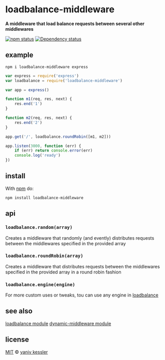 # loadbalance-middleware

**A middleware that load balance requests between several other middlewares**

[![npm status](http://img.shields.io/npm/v/loadbalance-middleware.svg?style=flat-square)](https://www.npmjs.org/package/loadbalance-middleware) [![Dependency status](https://img.shields.io/david/kessler/node-loadbalance-middleware.svg?style=flat-square)](https://david-dm.org/kessler/node-loadbalance-middleware)

## example

`npm i loadbalance-middleware express`

```javascript
var express = require('express')
var loadbalance = require('loadbalance-middleware')

var app = express()

function m1(req, res, next) {
    res.end('1')
}

function m2(req, res, next) {
    res.end('2')
}

app.get('/', loadbalance.roundRobin([m1, m2])) 

app.listen(3000, function (err) {
    if (err) return console.error(err)
    console.log('ready')
})
```

## install

With [npm](https://npmjs.org) do:

```
npm install loadbalance-middleware
```

## api

### `loadbalance.random(array)`
Creates a middleware that randomly (and evently) distributes requests between the middlewares specified in the provided array

### `loadbalance.roundRobin(array)`
Creates a middleware that distributes requests between the middlewares specified in the provided array in a round robin fashion

### `loadbalance.engine(engine)`
For more custom uses or tweaks, tou can use any engine in [loadbalance](https://github.com/kessler/node-loadbalance)

## see also
[loadbalance module](https://github.com/kessler/node-loadbalance)
[dynamic-middleware module](https://github.com/kessler/node-dynamic-middleware)

## license

[MIT](http://opensource.org/licenses/MIT) © [yaniv kessler](blog.yanivkessler.com)
